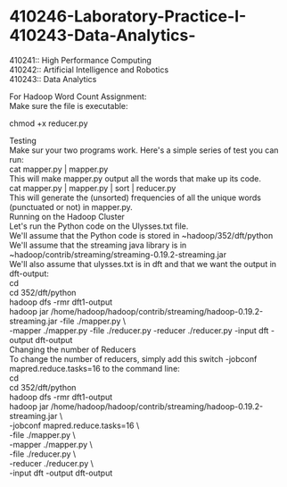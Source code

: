 # 410246-Laboratory-Practice-I-410243-Data-Analytics-
410241:: High Performance Computing<br>
410242:: Artificial Intelligence and Robotics <br>
410243:: Data Analytics <br>

For Hadoop Word Count Assignment: <br>
Make sure the file is executable:<br>

 chmod +x reducer.py <br>

Testing <br>
Make sur your two programs work. Here's a simple series of test you can run: <br>
  cat mapper.py | mapper.py <br>
This will make mapper.py output all the words that make up its code.<br>
 cat mapper.py | mapper.py | sort | reducer.py <br>
This will generate the (unsorted) frequencies of all the unique words (punctuated or not) in mapper.py. <br>
Running on the Hadoop Cluster<br>
Let's run the Python code on the Ulysses.txt file. <br>
We'll assume that the Python code is stored in ~hadoop/352/dft/python <br>
We'll assume that the streaming java library is in ~hadoop/contrib/streaming/streaming-0.19.2-streaming.jar <br>
We'll also assume that ulysses.txt is in dft and that we want the output in dft-output:<br>
cd<br>
cd 352/dft/python<br>
hadoop dfs -rmr dft1-output<br> 
hadoop jar /home/hadoop/hadoop/contrib/streaming/hadoop-0.19.2-streaming.jar -file ./mapper.py \ <br>
        -mapper ./mapper.py -file ./reducer.py -reducer ./reducer.py  -input dft -output dft-output<br>
Changing the number of Reducers<br>
To change the number of reducers, simply add this switch -jobconf mapred.reduce.tasks=16 to the command line:<br>
cd<br>
cd 352/dft/python <br>
hadoop dfs -rmr dft1-output <br> 
hadoop jar /home/hadoop/hadoop/contrib/streaming/hadoop-0.19.2-streaming.jar \ <br>
        -jobconf mapred.reduce.tasks=16 \ <br>
        -file ./mapper.py \ <br>
        -mapper ./mapper.py \ <br>
        -file ./reducer.py \ <br>
        -reducer ./reducer.py \  <br>
        -input dft -output dft-output <br>
